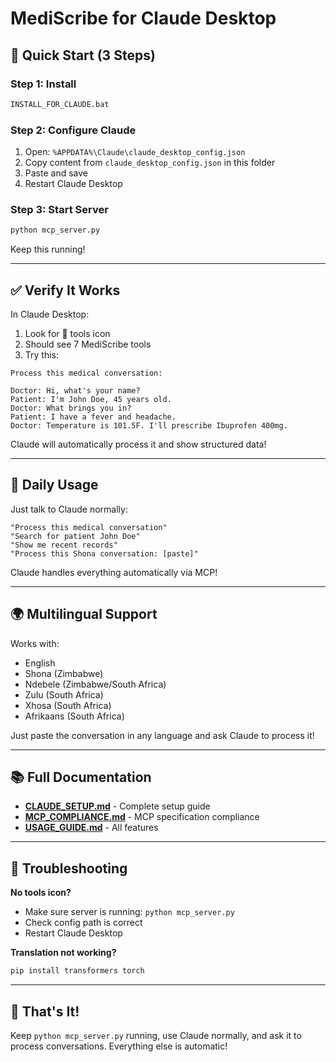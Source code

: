 # MediScribe for Claude Desktop

## 🚀 Quick Start (3 Steps)

### Step 1: Install
```bash
INSTALL_FOR_CLAUDE.bat
```

### Step 2: Configure Claude
1. Open: `%APPDATA%\Claude\claude_desktop_config.json`
2. Copy content from `claude_desktop_config.json` in this folder
3. Paste and save
4. Restart Claude Desktop

### Step 3: Start Server
```bash
python mcp_server.py
```

Keep this running!

---

## ✅ Verify It Works

In Claude Desktop:
1. Look for 🔧 tools icon
2. Should see 7 MediScribe tools
3. Try this:

```
Process this medical conversation:

Doctor: Hi, what's your name?
Patient: I'm John Doe, 45 years old.
Doctor: What brings you in?
Patient: I have a fever and headache.
Doctor: Temperature is 101.5F. I'll prescribe Ibuprofen 400mg.
```

Claude will automatically process it and show structured data!

---

## 💬 Daily Usage

Just talk to Claude normally:

```
"Process this medical conversation"
"Search for patient John Doe"
"Show me recent records"
"Process this Shona conversation: [paste]"
```

Claude handles everything automatically via MCP!

---

## 🌍 Multilingual Support

Works with:
- English
- Shona (Zimbabwe)
- Ndebele (Zimbabwe/South Africa)
- Zulu (South Africa)
- Xhosa (South Africa)
- Afrikaans (South Africa)

Just paste the conversation in any language and ask Claude to process it!

---

## 📚 Full Documentation

- **[CLAUDE_SETUP.md](CLAUDE_SETUP.md)** - Complete setup guide
- **[MCP_COMPLIANCE.md](MCP_COMPLIANCE.md)** - MCP specification compliance
- **[USAGE_GUIDE.md](USAGE_GUIDE.md)** - All features

---

## 🐛 Troubleshooting

**No tools icon?**
- Make sure server is running: `python mcp_server.py`
- Check config path is correct
- Restart Claude Desktop

**Translation not working?**
```bash
pip install transformers torch
```

---

## 🎉 That's It!

Keep `python mcp_server.py` running, use Claude normally, and ask it to process conversations. Everything else is automatic!
